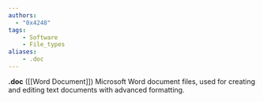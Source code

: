 ```yaml
---
authors:
  - "0x4248"
tags:
    - Software
    - File_types
aliases:
    - .doc
---
```

**.doc** ([[Word Document]]) Microsoft Word document files, used for creating and editing text documents with advanced formatting.
